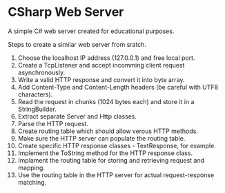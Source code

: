 # CSharp Web Server

A simple C# web server created for educational purposes.

Steps to create a similar web server from sratch.

1. Choose the localhost IP address (127.0.0.1) and free local port.
2. Create a TcpListener and accept incomming client request asynchronously. 
3. Write a valid HTTP response and convert it into byte array.
4. Add Content-Type and Content-Length headers (be careful with UTF8 characters).
5. Read the request in chunks (1024 bytes each) and store it in a StringBuilder.
6. Extract separate Server and Http classes.
7. Parse the HTTP request.
8. Create routing table which should allow verous HTTP methods.
9. Make sure the HTTP server can populate the routing table.
10. Create specific HTTP response classes - TextResponse, for example.
11. Implement the ToString method for the HTTP response class.
12. Implament the routing table for storing and retrieving request and mapping.
13. Use the routing table in the HTTP server for actual request-response matching.